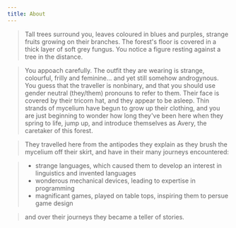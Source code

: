 ```yaml
---
title: About
---
```


> Tall trees surround you, leaves coloured in blues and purples, <span class=lychee title="with rough violet-red skin and a juicy white interior">strange fruits</span> growing on their branches. The forest's floor is covered in a thick layer of soft grey fungus. You notice a figure resting against a tree in the distance.

> You appoach carefully. The outfit they are wearing is strange, colourful, frilly and feminine... and yet still somehow androgynous. You guess that the traveller is 
> <span class="lychee" title="neither man nor woman">nonbinary</span>,
> and that you should use
> <span class="lychee" title="As in 'They went to the shops with their pet snail'">gender neutral (they/them) pronouns</span> 
> to refer to them. Their face is covered by their tricorn hat, and they appear to be asleep. Thin strands of mycelium have begun to grow up their clothing, and you are just beginning to wonder how long they've been here when they spring to life, jump up, and introduce themselves as 
> <span class="lychee" title="/eɪvəɹiː/ AY-var-ee">Avery</span>,
> the caretaker of this forest.

> They travelled here from 
> <span class="lychee" title="Australia">the antipodes</span>
> they explain as they brush the mycelium off their skirt, and have in their many journeys encountered:

> * strange languages, which caused them to develop an interest in
> <span class="lychee" title="the study of languages">linguistics</span> and 
> <span class="lychee" title="also known as conlangs">invented languages</span>
> * wonderous mechanical devices, leading to expertise in 
> <span class="lychee" title="particularly functional programming">programming</span>
> * magnificant games, played on table tops, inspiring them to persue
> <span class="lychee" title="particularly of tabletop story games/RPGs">game design</span>

> and over their journeys they became a 
> <span class="lychee" title="a storyteller">teller of stories</span>.

